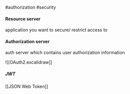 #authorization
#security

#### Resource server
application you want to secure/ restrict access to

#### Authorization server
auth server which contains user authorization information


![[OAuth2.excalidraw]]



##### JWT
[[JSON Web Token]]
